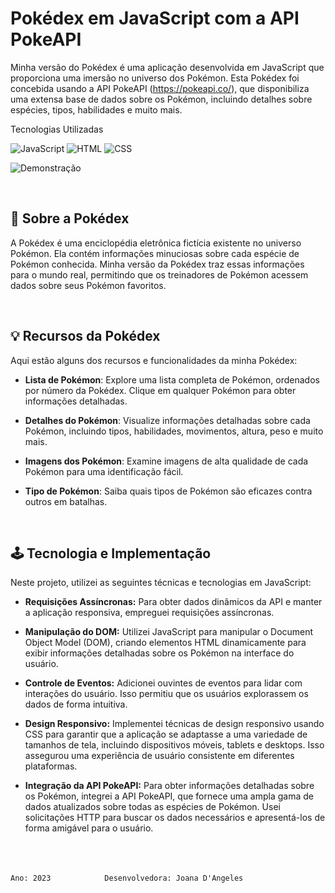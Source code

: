 
#  Pokédex em JavaScript com a API PokeAPI

Minha versão do Pokédex é uma aplicação desenvolvida em JavaScript que proporciona uma imersão no universo dos Pokémon. Esta Pokédex foi concebida usando a API PokeAPI (https://pokeapi.co/), que disponibiliza uma extensa base de dados sobre os Pokémon, incluindo detalhes sobre espécies, tipos, habilidades e muito mais.

Tecnologias Utilizadas

![JavaScript](https://img.shields.io/badge/JavaScript-ES6-yellow) ![HTML](https://img.shields.io/badge/HTML-5-red) ![CSS](https://img.shields.io/badge/CSS-3-blue)

![Demonstração](pokedex.gif)

<br>

## 👾 Sobre a Pokédex

A Pokédex é uma enciclopédia eletrônica fictícia existente no universo Pokémon. Ela contém informações minuciosas sobre cada espécie de Pokémon conhecida. Minha versão da Pokédex traz essas informações para o mundo real, permitindo que os treinadores de Pokémon acessem dados sobre seus Pokémon favoritos.

<br>

## 💡 Recursos da Pokédex
Aqui estão alguns dos recursos e funcionalidades da minha Pokédex:


- **Lista de Pokémon**: Explore uma lista completa de Pokémon, ordenados por número da Pokédex. Clique em qualquer Pokémon para obter informações detalhadas.

- **Detalhes do Pokémon**: Visualize informações detalhadas sobre cada Pokémon, incluindo tipos, habilidades, movimentos, altura, peso e muito mais.

- **Imagens dos Pokémon**: Examine imagens de alta qualidade de cada Pokémon para uma identificação fácil.

- **Tipo de Pokémon**: Saiba quais tipos de Pokémon são eficazes contra outros em batalhas.

<br>

## 🕹️ Tecnologia e Implementação
Neste projeto, utilizei as seguintes técnicas e tecnologias em JavaScript:

- **Requisições Assíncronas:** Para obter dados dinâmicos da API e manter a aplicação responsiva, empreguei requisições assíncronas. 

- **Manipulação do DOM:** Utilizei JavaScript para manipular o Document Object Model (DOM), criando elementos HTML dinamicamente para exibir informações detalhadas sobre os Pokémon na interface do usuário.

- **Controle de Eventos:** Adicionei ouvintes de eventos para lidar com interações do usuário. Isso permitiu que os usuários explorassem os dados de forma intuitiva.

- **Design Responsivo:** Implementei técnicas de design responsivo usando CSS para garantir que a aplicação se adaptasse a uma variedade de tamanhos de tela, incluindo dispositivos móveis, tablets e desktops. Isso assegurou uma experiência de usuário consistente em diferentes plataformas.

- **Integração da API PokeAPI:** Para obter informações detalhadas sobre os Pokémon, integrei a API PokeAPI, que fornece uma ampla gama de dados atualizados sobre todas as espécies de Pokémon. Usei solicitações HTTP para buscar os dados necessários e apresentá-los de forma amigável para o usuário.

<br><br><br>
 `Ano: 2023            Desenvolvedora: Joana D'Angeles`